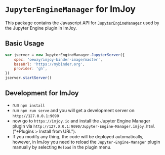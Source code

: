 # `JupyterEngineManager` for ImJoy

This package contains the Javascript API for [`JupyterEngineManager`](https://github.com/imjoy-team/jupyter-engine-manager) used by the Jupyter Engine plugin in ImJoy.

## Basic Usage

```javascript
var jserver = new JupyterEngineManager.JupyterServer({
    spec: 'oeway/imjoy-binder-image/master',
    baseUrl: 'https://mybinder.org',
    provider: 'gh',
})
jserver.startServer()
```

## Development for ImJoy

* run `npm install`
* run `npm run serve` and you will get a development server on `http://127.0.0.1:9090`
* now go to `https://imjoy.io` and install the Jupyter Engine Manager plugin via `http://127.0.0.1:9090/Jupyter-Engine-Manager.imjoy.html` ("+Plugins > Install from URL").
* If you modify any thing, the code will be deployed automatically, however, in ImJoy you need to reload the `Jupyter-Engine-Manager` plugin manually by selecting `Reload` in the plugin menu.
